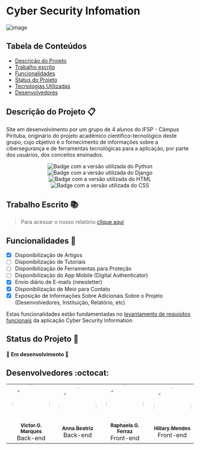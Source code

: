 # Cyber Security Infomation
![image](https://user-images.githubusercontent.com/86068797/166588543-9ff49eb2-8926-4de9-8c27-27d4936941e7.png)


## Tabela de Conteúdos
* [Descrição do Projeto](#descrição-do-projeto-)
* [Trabalho escrito](#trabalho-escrito-)
* [Funcionalidades](#funcionalidades-scroll)
* [Status do Projeto](#status-do-projeto-)
* [Tecnologias Utilizadas]()
* [Desenvolvedores](#desenvolvedores-octocat)

## Descrição do Projeto 📋
Site em desenvolvimento por um grupo de 4 alunos do IFSP - Câmpus Pirituba, originário do projeto acadêmico científico-tecnológico deste grupo, cujo objetivo é o fornecimento de informações sobre a cibersegurança e de ferramentas tecnológicas para a aplicação, por parte dos usuários, dos conceitos ensinados.

<div align="center">
    <img alt="Badge com a versão utilizada do Python" src="https://img.shields.io/static/v1?label=PYTHON&message=3.9.9&color=blue&style=for-the-badge&logo=Python"/>
    <img alt="Badge com a versão utilizada do Django" src="https://img.shields.io/static/v1?label=DJANGO&message=4.0.1&color=brightgreen&style=for-the-badge&logo=DJANGO&logoColor=green"/>
    <img alt="Badge com a versão utilizada do HTML" src="https://img.shields.io/static/v1?label=HTML&message=V5&color=yellow&style=for-the-badge&logo=HTML5&logoColor=yellow"/>
    <img alt="Badge com a versão utilizada do CSS" src="https://img.shields.io/static/v1?label=CSS&message=V3&color=blue&style=for-the-badge&logo=CSS3&logoColor=blue"/>
</div>

## Trabalho Escrito 📚

> Para acessar o nosso relatório [clique aqui](relatorio.md)

## Funcionalidades :scroll:

- [x] Disponibilização de Artigos
- [ ] Disponibilização de Tutoriais
- [ ] Disponibilização de Ferramentas para Proteção
- [ ] Disponibilização do App Mobile (Digital Authenticator)
- [x] Envio diário de E-mails (newsletter)
- [x] Disponibilização de Meio para Contato
- [x] Exposição de Informações Sobre Adicionais Sobre o Projeto (Desenvolvedores, Instituição, Relatório, etc)

Estas funcionalidades estão fundamentadas no [levantamento de requisitos funcionais](https://github.com/VictorGM01/cyber_sec_info/blob/main/relatorio.md#etapas-iniciais) da aplicação Cyber Security Information

## Status do Projeto 🔔
####  🚧 Em desenvolvimento 🚧

## Desenvolvedores :octocat:
<table>
    <tr>
    <td align="center"><a href="https://github.com/VictorGM01"><img style="border-radius: 50%;" src="https://avatars.githubusercontent.com/u/86068797?v=4" width="100px;" alt=""/></br><sub><b>Victor G. Marques</b></sub></a><br />Back-end</td>
    <td align="center"><a href="https://github.com/Anninha1411"><img style="border-radius: 50%;" src="https://avatars.githubusercontent.com/u/86080382?v=4" width="100px;" alt=""/></br><sub><b>Anna Beatriz</b></sub></a></br>Back-end</td>
    <td align="center"><a href="https://github.com/raphaelaferraz"><img style="border-radius: 50%;" src="https://avatars.githubusercontent.com/u/86068799?v=4" width="100px;" alt=""/></br><sub><b>Raphaela G. Ferraz</b></sub></a></br>Front-end</td>
    <td align="center"><a href="https://github.com/heyyyhill"><img style="border-radius: 50%;" src="https://avatars.githubusercontent.com/u/85965087?v=4" width="100px;" alt=""/></br><sub><b>Hillary Mendes</b></sub></a></br>Front-end</td>
    </tr>
</table>
